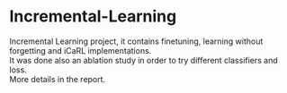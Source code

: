 # Incremental-Learning
Incremental Learning project, it contains finetuning, learning without forgetting and iCaRL implementations.<br>
It was done also an ablation study in order to try different classifiers and loss.<br>
More details in the report.
